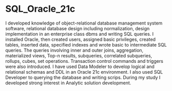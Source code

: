 # SQL_Oracle_21c
I developed knowledge of object-relational database management system software, relational database design including
normalization, design implementation in an enterprise class dbms and writing SQL queries. I installed Oracle, then created users,
assigned basic privileges, created tables, inserted data, specified indexes and wrote basic to intermediate SQL queries. The queries
involving inner and outer joins, aggregation, materialized views, Top-n results, subqueries, correlated subqueries, rollups, cubes, set
operations. Transaction control commands and triggers were also introduced.
I have used Data Modeler to develop logical and relational schemas and DDL in an Oracle 21c environment. 
I also used SQL Developer to querying the database and writing scrips.
During my study I developed strong interest in Analytic solution development.

